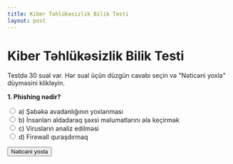 ```yaml
---
title: Kiber Təhlükəsizlik Bilik Testi
layout: post
---
```


# Kiber Təhlükəsizlik Bilik Testi

<p>Testdə 30 sual var. Hər sual üçün düzgün cavabı seçin və "Nəticəni yoxla" düyməsini klikləyin.</p>

<form id="quizForm">

  <div class="question">
    <p><strong>1. Phishing nədir?</strong></p>
    <input type="radio" id="q1a" name="q1" value="a">
    <label for="q1a">a) Şəbəkə avadanlığının yoxlanması</label><br>
    <input type="radio" id="q1b" name="q1" value="b">
    <label for="q1b">b) İnsanları aldadaraq şəxsi məlumatlarını ələ keçirmək</label><br>
    <input type="radio" id="q1c" name="q1" value="c">
    <label for="q1c">c) Virusların analiz edilməsi</label><br>
    <input type="radio" id="q1d" name="q1" value="d">
    <label for="q1d">d) Firewall quraşdırmaq</label><br>
  </div>

  <!-- 29 daha sual buraya eyni formatda əlavə et -->

  <button type="button" onclick="checkAnswers()">Nəticəni yoxla</button>
</form>

<script>
const answers = {
  q1: "b",
  // q2: "a", q3: "d" və s. 29 sualın cavablarını bura əlavə ed
};

function checkAnswers() {
  let score = 0;
  let total = Object.keys(answers).length;
  for (let key in answers) {
    const userAnswer = document.querySelector(`input[name="${key}"]:checked`);
    if (userAnswer && userAnswer.value === answers[key]) {
      score++;
    }
  }
  alert(`Siz ${total} sualdan ${score} düzgün cavab verdiniz!`);
}
</script>
